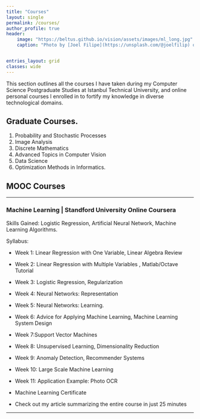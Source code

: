 ```yaml
---
title: "Courses"
layout: single
permalink: /courses/
author_profile: true
header:
    image: "https://beltus.github.io/vision/assets/images/ml_long.jpg"
    caption: "Photo by [Joel Filipe](https://unsplash.com/@joelfilip) on [Unsplash](https://unsplash.com)"


entries_layout: grid
classes: wide
---
```


This section outlines all the courses I have taken during my Computer Science Postgraduate Studies at Istanbul Technical University, and online personal courses I enrolled in to fortify my knowledge in diverse technological domains.

## Graduate Courses.
1. Probability and Stochastic Processes
2. Image Analysis
3. Discrete Mathematics
4. Advanced Topics in Computer Vision
5. Data Science
6. Optimization Methods in Informatics.

## MOOC Courses
---------------------------------------------------------------------

### <a name="Machine-Learning"></a>Machine Learning | Standford University Online Coursera

Skills Gained: Logistic Regression, Artificial Neural Network, Machine Learning Algorithms.

Syllabus: [<i class="fas fa-paperclip"></i>](https://www.coursera.org/learn/machine-learning)
* Week 1:  Linear Regression with One Variable, Linear Algebra Review
* Week 2: Linear Regression with Multiple Variables , Matlab/Octave Tutorial
* Week 3: Logistic Regression, Regularization
* Week 4: Neural Networks: Representation
* Week 5: Neural Networks: Learning.
* Week 6: Advice for Applying Machine Learning, Machine Learning System Design
* Week 7:Support Vector Machines
* Week 8: Unsupervised Learning, Dimensionality Reduction
* Week 9: Anomaly Detection, Recommender Systems
* Week 10: Large Scale Machine Learning
* Week 11: Application Example: Photo OCR



 * Machine Learning Certificate [<i class="fas fa-link" aria-hidden="true"></i>](https://www.coursera.org/account/accomplishments/records/K9PRW5SB5PFC)
 * Check out my article summarizing the entire course in just 25 minutes [<i class="fas fa-link" aria-hidden="true"></i>](https://medium.com/towards-artificial-intelligence/an-end-to-end-comprehensive-summary-of-machine-learning-df30fa149c94)
 --------------------------------------------------------------------
